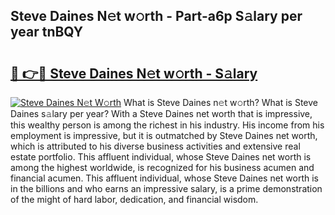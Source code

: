 ## Steve Daines N𝚎t w𝚘rth - Part-a6p S𝚊lary per year tnBQY

# <h2><a href="http://gc0av8.nevu.top/?p=Steve+Daines">🔗 👉🔴 Steve Daines N𝚎t w𝚘rth - S𝚊lary</a></h2>

[![Steve Daines N𝚎t W𝚘rth](https://i.imgur.com/Oavwk0R.jpeg)](http://gc0av8.nevu.top/?p=Steve+Daines)
What is Steve Daines n𝚎t w𝚘rth? What is Steve Daines s𝚊lary per year?
With a Steve Daines net worth that is impressive, this wealthy person is among the richest in his industry. His income from his employment is impressive, but it is outmatched by Steve Daines net worth, which is attributed to his diverse business activities and extensive real estate portfolio. This affluent individual, whose Steve Daines net worth is among the highest worldwide, is recognized for his business acumen and financial acumen. This affluent individual, whose Steve Daines net worth is in the billions and who earns an impressive salary, is a prime demonstration of the might of hard labor, dedication, and financial wisdom.
